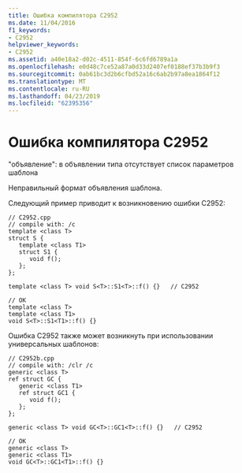 ```yaml
---
title: Ошибка компилятора C2952
ms.date: 11/04/2016
f1_keywords:
- C2952
helpviewer_keywords:
- C2952
ms.assetid: a40e18a2-d02c-4511-854f-6c6fd6789a1a
ms.openlocfilehash: e0d48c7ce52a87a0d33d2407ef0188ef37b3b9f3
ms.sourcegitcommit: 0ab61bc3d2b6cfbd52a16c6ab2b97a8ea1864f12
ms.translationtype: MT
ms.contentlocale: ru-RU
ms.lasthandoff: 04/23/2019
ms.locfileid: "62395356"
---
```

# <a name="compiler-error-c2952"></a>Ошибка компилятора C2952

"объявление": в объявлении типа отсутствует список параметров шаблона

Неправильный формат объявления шаблона.

Следующий пример приводит к возникновению ошибки C2952:

```
// C2952.cpp
// compile with: /c
template <class T>
struct S {
   template <class T1>
   struct S1 {
      void f();
   };
};

template <class T> void S<T>::S1<T>::f() {}   // C2952

// OK
template <class T>
template <class T1>
void S<T>::S1<T1>::f() {}
```

Ошибка C2952 также может возникнуть при использовании универсальных шаблонов:

```
// C2952b.cpp
// compile with: /clr /c
generic <class T>
ref struct GC {
   generic <class T1>
   ref struct GC1 {
      void f();
   };
};

generic <class T> void GC<T>::GC1<T>::f() {}   // C2952

// OK
generic <class T>
generic <class T1>
void GC<T>::GC1<T1>::f() {}
```